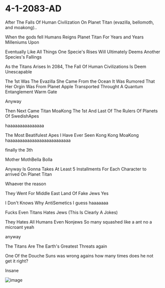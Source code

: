 # 4-1-2083-AD
After The Falls Of Human Civilization On Planet Titan (evazilla, bellomoth, and moakong)..

When the gods fell
Humans Reigns Planet Titan For 
Years and Years
Milleniums Upon 

Eventually
Like All Things
One Specie's Rises 
Will Ultimately 
Deems Another Species's Fallings

As the Titans Arises In 2084,
The Fall Of Human Civilizations Is Deem Unescapable

The 1st Was The Evazilla
She Came From the Ocean
It Was Rumored That Her Orgin Was From Planet Apple
Transported Throught A Quantum Entanglement Warm Gate

Anyway

Then Next Came Titan 
MoaKong
The 1st And Last Of The Rulers Of Planets Of SwedishApes

haaaaaaaaaaaaaaa

The Most Beatifulest Apes I Have Ever Seen
Kong Kong MoaKong
haaaaaaaaaaaaaaaaaaaaaaaaaa

finally
the 3th

Mother MothBella
Bolla

Anyway
Is Gonna Takes At Least 5 Installments
For Each Character to arrived On Planet Titan

Whaever the reason

They Went For Middle East
Land Of Fake Jews
Yes

I Don't Knows Why
AntiSemetics
I guess 
haaaaaaa

Fucks
Even Titans Hates Jews (This Is Clearly A Jokes)

They Hates All Humans
Even Nonjews
So many squashed like a ant
no
a microant
yeah

anyway

The Titans
Are The Earth's Greatest Threats
again

One Of the Douche Suns was wrong agains
how many times
does he not get it right?

Insane







![image](https://github.com/chaosdp/4-1-2083-AD/assets/123339503/c5312611-6df0-40c6-a3f5-b57f848eaa5a)
